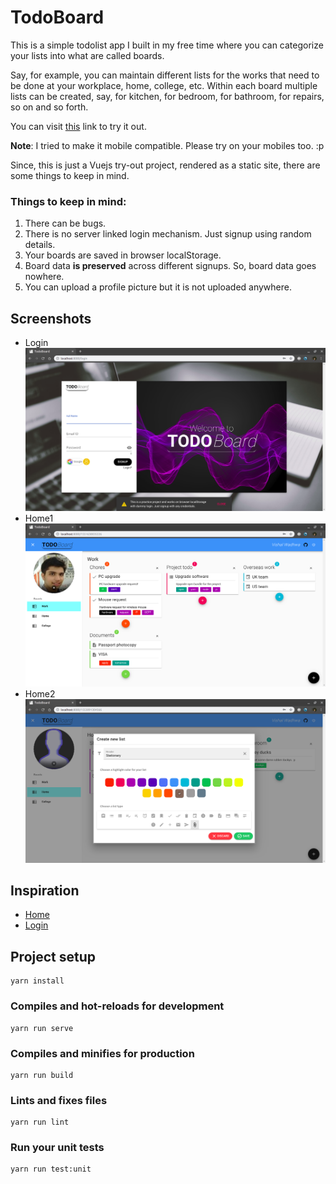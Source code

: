 # TodoBoard
This is a simple todolist app I built in my free time where you can categorize your lists into what are called boards.

Say, for example, you can maintain different lists for the works that need to be done at your workplace, home,
college, etc. Within each board multiple lists can be created, say, for kitchen, for bedroom, for bathroom,
for repairs, so on and so forth.

You can visit [this](https://vishal-wadhwa.github.io/TodoBoard/) link to try it out.

**Note**: I tried to make it mobile compatible. Please try on your mobiles too. :p

Since, this is just a Vuejs try-out project, rendered as a static site, there are some things to keep in mind.

### Things to keep in mind:
1. There can be bugs.
2. There is no server linked login mechanism. Just signup using random details.
3. Your boards are saved in browser localStorage.
4. Board data **is preserved** across different signups. So, board data goes nowhere.
5. You can upload a profile picture but it is not uploaded anywhere.

## Screenshots
- Login
![login](./screenshots/login.png)
- Home1
![home1](./screenshots/home1.png)
- Home2
![home2](./screenshots/home2.png)

## Inspiration
- [Home](https://dribbble.com/shots/5421211-Progress-Board-Interface-for-Education-Platform/attachments)
- [Login](https://dribbble.com/shots/3586598-Bank-login-panel)


## Project setup
```
yarn install
```

### Compiles and hot-reloads for development
```
yarn run serve
```

### Compiles and minifies for production
```
yarn run build
```

### Lints and fixes files
```
yarn run lint
```

### Run your unit tests
```
yarn run test:unit
```
